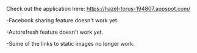 Check out the application here: https://hazel-torus-194807.appspot.com/ 

-Facebook sharing feature doesn't work yet.

-Autorefresh feature doesn't work yet.

-Some of the links to static images no longer work.
